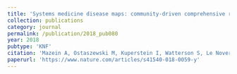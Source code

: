 ```yaml
---
title: 'Systems medicine disease maps: community-driven comprehensive representation of disease mechanisms'
collection: publications
category: journal
permalink: /publication/2018_pub080
year: 2018
pubtype: 'KNF'
citation: 'Mazein A, Ostaszewski M, Kuperstein I, Watterson S, Le Novere N, Lefaudeux D, De Meulder B, Pellet J, Balaur I, Saqi M, Nogueira MM, He F, Parton A, Lemonnier N, Gawron P, Gebel S, Hainaut P, Ollert M, Dogrusoz U, Barillot E, Zinovyev A, Schneider R, Balling R, Auffray C. <a href="https://www.nature.com/articles/s41540-018-0059-y">Systems medicine disease maps: community-driven comprehensive representation of disease mechanisms</a>. 2018. <i>NPJ systems biology and applications</i> 4 (1), 21'
paperurl: 'https://www.nature.com/articles/s41540-018-0059-y'
---
```

